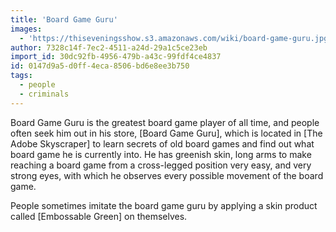 ```yaml
---
title: 'Board Game Guru'
images:
  - 'https://thiseveningsshow.s3.amazonaws.com/wiki/board-game-guru.jpg'
author: 7328c14f-7ec2-4511-a24d-29a1c5ce23eb
import_id: 30dc92fb-4956-479b-a43c-99fdf4ce4837
id: 0147d9a5-d0ff-4eca-8506-bd6e8ee3b750
tags:
  - people
  - criminals
---
```

Board Game Guru is the greatest board game player of all time, and people often seek him out in his store, [Board Game Guru], which is located in [The Adobe Skyscraper] to learn secrets of old board games and find out what board game he is currently into. He has greenish skin, long arms to make reaching a board game from a cross-legged position very easy, and very strong eyes, with which he observes every possible movement of the board game.

People sometimes imitate the board game guru by applying a skin product called [Embossable Green] on themselves.
